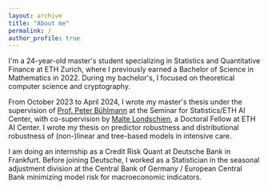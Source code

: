 ```yaml
---
layout: archive
title: "About me"
permalink: /
author_profile: true
---
```


I'm a 24-year-old master's student specializing in Statistics and Quantitative Finance at ETH Zurich, where I previously earned a Bachelor of Science in Mathematics in 2022. During my bachelor's, I focused on theoretical computer science and cryptography.

From October 2023 to April 2024, I wrote my master's thesis under the supervision of [Prof. Peter Bühlmann](https://stat.ethz.ch/~buhlmann/) at the Seminar for Statistics/ETH AI Center, with co-supervision by [Malte Londschien](https://www.londschien.ch/), a Doctoral Fellow at ETH AI Center. I wrote my thesis on predictor robustness and distributional robustness of (non-)linear and tree-based models in intensive care.

I am doing an internship as a Credit Risk Quant at Deutsche Bank in Frankfurt. Before joining Deutsche, I worked as a Statistician in the seasonal adjustment division at the Central Bank of Germany / European Central Bank minimizing model risk for macroeconomic indicators.

<!---
ToDo: Exclude "Share on button" in Teaching Section

ToDo: Colors in layout?

--->

<!---Teaching
======
  <ul>{% for post in site.teaching %}
    {% include archive-single-cv.html %}
  {% endfor %}</ul>

Service and leadership
======
* Currently signed in to 43 different slack teams
--->
